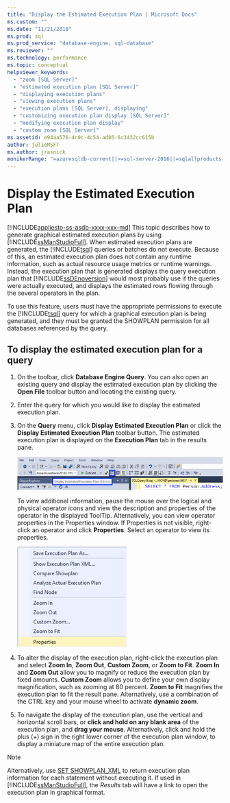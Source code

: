 ```yaml
---
title: "Display the Estimated Execution Plan | Microsoft Docs"
ms.custom: ""
ms.date: "11/21/2018"
ms.prod: sql
ms.prod_service: "database-engine, sql-database"
ms.reviewer: ""
ms.technology: performance
ms.topic: conceptual
helpviewer_keywords: 
  - "zoom [SQL Server]"
  - "estimated execution plan [SQL Server]"
  - "displaying execution plans"
  - "viewing execution plans"
  - "execution plans [SQL Server], displaying"
  - "customizing execution plan display [SQL Server]"
  - "modifying execution plan display"
  - "custom zoom [SQL Server]"
ms.assetid: e94aa576-4c0c-4c54-ad05-6c3432cc615b
author: julieMSFT
ms.author: jrasnick
monikerRange: "=azuresqldb-current||>=sql-server-2016||=sqlallproducts-allversions||>=sql-server-linux-2017||=azuresqldb-mi-current"
---
```

# Display the Estimated Execution Plan
[!INCLUDE[appliesto-ss-asdb-xxxx-xxx-md](../../includes/appliesto-ss-asdb-xxxx-xxx-md.md)]
  This topic describes how to generate graphical estimated execution plans by using [!INCLUDE[ssManStudioFull](../../includes/ssmanstudiofull-md.md)]. When estimated execution plans are generated, the [!INCLUDE[tsql](../../includes/tsql-md.md)] queries or batches do not execute. Because of this, an estimated execution plan does not contain any runtime information, such as actual resource usage metrics or runtime warnings. Instead, the execution plan that is generated displays the query execution plan that [!INCLUDE[ssDEnoversion](../../includes/ssdenoversion-md.md)] would most probably use if the queries were actually executed, and displays the estimated rows flowing through the several operators in the plan.  
  
 To use this feature, users must have the appropriate permissions to execute the [!INCLUDE[tsql](../../includes/tsql-md.md)] query for which a graphical execution plan is being generated, and they must be granted the SHOWPLAN permission for all databases referenced by the query.  
  
## To display the estimated execution plan for a query  
  
1.  On the toolbar, click **Database Engine Query**. You can also open an existing query and display the estimated execution plan by clicking the **Open File** toolbar button and locating the existing query.  
  
2.  Enter the query for which you would like to display the estimated execution plan.  
  
3.  On the **Query** menu, click **Display Estimated Execution Plan** or click the **Display Estimated Execution Plan** toolbar button. The estimated execution plan is displayed on the **Execution Plan** tab in the results pane. 

    ![Estimated Execution Plan button on toolbar](../../relational-databases/performance/media/estimatedexecplantoolbar.png "Estimated Execution Plan button on toolbar")    

    To view additional information, pause the mouse over the logical and physical operator icons and view the description and properties of the operator in the displayed ToolTip. Alternatively, you can view operator properties in the Properties window. If Properties is not visible, right-click an operator and click **Properties**. Select an operator to view its properties.  

    ![Right-click Properties in plan operator](../../relational-databases/performance/media/planproperties.png "Right-click Properties in plan operator")    
  
4.  To alter the display of the execution plan, right-click the execution plan and select **Zoom In**, **Zoom Out**, **Custom Zoom**, or **Zoom to Fit**. **Zoom In** and **Zoom Out** allow you to magnify or reduce the execution plan by fixed amounts. **Custom Zoom** allows you to define your own display magnification, such as zooming at 80 percent. **Zoom to Fit** magnifies the execution plan to fit the result pane. Alternatively, use a combination of the CTRL key and your mouse wheel to activate **dynamic zoom**.  

5.  To navigate the display of the execution plan, use the vertical and horizontal scroll bars, or **click and hold on any blank area** of the execution plan, and **drag your mouse**. Alternatively, click and hold the plus (+) sign in the right lower corner of the execution plan window, to display a miniature map of the entire execution plan.
 
> [!NOTE] 
> Alternatively, use [SET SHOWPLAN_XML](../../t-sql/statements/set-showplan-xml-transact-sql.md) to return execution plan information for each statement without executing it. If used in [!INCLUDE[ssManStudioFull](../../includes/ssmanstudiofull-md.md)], the *Results* tab will have a link to open the execution plan in graphical format.   
